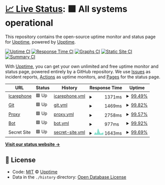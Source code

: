 # [📈 Live Status](https://status.icarephone.com): <!--live status--> **🟩 All systems operational**

This repository contains the open-source uptime monitor and status page for [Upptime](https://upptime.js.org), powered by [Upptime](https://github.com/upptime/upptime).

[![Uptime CI](https://github.com/koj-co/upptime/workflows/Uptime%20CI/badge.svg)](https://github.com/koj-co/upptime/actions?query=workflow%3A%22Uptime+CI%22)
[![Response Time CI](https://github.com/koj-co/upptime/workflows/Response%20Time%20CI/badge.svg)](https://github.com/koj-co/upptime/actions?query=workflow%3A%22Response+Time+CI%22)
[![Graphs CI](https://github.com/koj-co/upptime/workflows/Graphs%20CI/badge.svg)](https://github.com/koj-co/upptime/actions?query=workflow%3A%22Graphs+CI%22)
[![Static Site CI](https://github.com/koj-co/upptime/workflows/Static%20Site%20CI/badge.svg)](https://github.com/koj-co/upptime/actions?query=workflow%3A%22Static+Site+CI%22)
[![Summary CI](https://github.com/koj-co/upptime/workflows/Summary%20CI/badge.svg)](https://github.com/koj-co/upptime/actions?query=workflow%3A%22Summary+CI%22)

With [Upptime](https://upptime.js.org), you can get your own unlimited and free uptime monitor and status page, powered entirely by a GitHub repository. We use [Issues](https://github.com/upptime/upptime/issues) as incident reports, [Actions](https://github.com/upptime/upptime/actions) as uptime monitors, and [Pages](https://status.icarephone.com) for the status page.

<!--start: status pages-->
<!-- This summary is generated by Upptime (https://github.com/upptime/upptime) -->
<!-- Do not edit this manually, your changes will be overwritten -->
<!-- prettier-ignore -->
| URL | Status | History | Response Time | Uptime |
| --- | ------ | ------- | ------------- | ------ |
| <img alt="" src="https://favicons.githubusercontent.com/www.icarephone.com" height="13"> [Icarephone](https://www.icarephone.com) | 🟩 Up | [icarephone.yml](https://github.com/icarephone/upptime/commits/master/history/icarephone.yml) | <details><summary><img alt="Response time graph" src="./graphs/icarephone/response-time-week.png" height="20"> 1371ms</summary><br><a href="https://status.icarephone.com/history/icarephone"><img alt="Response time 1517" src="https://img.shields.io/endpoint?url=https%3A%2F%2Fraw.githubusercontent.com%2Ficarephone%2Fupptime%2Fmaster%2Fapi%2Ficarephone%2Fresponse-time.json"></a><br><a href="https://status.icarephone.com/history/icarephone"><img alt="24-hour response time 1103" src="https://img.shields.io/endpoint?url=https%3A%2F%2Fraw.githubusercontent.com%2Ficarephone%2Fupptime%2Fmaster%2Fapi%2Ficarephone%2Fresponse-time-day.json"></a><br><a href="https://status.icarephone.com/history/icarephone"><img alt="7-day response time 1371" src="https://img.shields.io/endpoint?url=https%3A%2F%2Fraw.githubusercontent.com%2Ficarephone%2Fupptime%2Fmaster%2Fapi%2Ficarephone%2Fresponse-time-week.json"></a><br><a href="https://status.icarephone.com/history/icarephone"><img alt="30-day response time 1517" src="https://img.shields.io/endpoint?url=https%3A%2F%2Fraw.githubusercontent.com%2Ficarephone%2Fupptime%2Fmaster%2Fapi%2Ficarephone%2Fresponse-time-month.json"></a><br><a href="https://status.icarephone.com/history/icarephone"><img alt="1-year response time 1517" src="https://img.shields.io/endpoint?url=https%3A%2F%2Fraw.githubusercontent.com%2Ficarephone%2Fupptime%2Fmaster%2Fapi%2Ficarephone%2Fresponse-time-year.json"></a></details> | <details><summary><a href="https://status.icarephone.com/history/icarephone">99.49%</a></summary><a href="https://status.icarephone.com/history/icarephone"><img alt="All-time uptime 99.59%" src="https://img.shields.io/endpoint?url=https%3A%2F%2Fraw.githubusercontent.com%2Ficarephone%2Fupptime%2Fmaster%2Fapi%2Ficarephone%2Fuptime.json"></a><br><a href="https://status.icarephone.com/history/icarephone"><img alt="24-hour uptime 100.00%" src="https://img.shields.io/endpoint?url=https%3A%2F%2Fraw.githubusercontent.com%2Ficarephone%2Fupptime%2Fmaster%2Fapi%2Ficarephone%2Fuptime-day.json"></a><br><a href="https://status.icarephone.com/history/icarephone"><img alt="7-day uptime 99.49%" src="https://img.shields.io/endpoint?url=https%3A%2F%2Fraw.githubusercontent.com%2Ficarephone%2Fupptime%2Fmaster%2Fapi%2Ficarephone%2Fuptime-week.json"></a><br><a href="https://status.icarephone.com/history/icarephone"><img alt="30-day uptime 99.59%" src="https://img.shields.io/endpoint?url=https%3A%2F%2Fraw.githubusercontent.com%2Ficarephone%2Fupptime%2Fmaster%2Fapi%2Ficarephone%2Fuptime-month.json"></a><br><a href="https://status.icarephone.com/history/icarephone"><img alt="1-year uptime 99.59%" src="https://img.shields.io/endpoint?url=https%3A%2F%2Fraw.githubusercontent.com%2Ficarephone%2Fupptime%2Fmaster%2Fapi%2Ficarephone%2Fuptime-year.json"></a></details>
| <img alt="" src="https://favicons.githubusercontent.com/git.icarephone.com" height="13"> [Git](https://git.icarephone.com) | 🟩 Up | [git.yml](https://github.com/icarephone/upptime/commits/master/history/git.yml) | <details><summary><img alt="Response time graph" src="./graphs/git/response-time-week.png" height="20"> 1469ms</summary><br><a href="https://status.icarephone.com/history/git"><img alt="Response time 1440" src="https://img.shields.io/endpoint?url=https%3A%2F%2Fraw.githubusercontent.com%2Ficarephone%2Fupptime%2Fmaster%2Fapi%2Fgit%2Fresponse-time.json"></a><br><a href="https://status.icarephone.com/history/git"><img alt="24-hour response time 1094" src="https://img.shields.io/endpoint?url=https%3A%2F%2Fraw.githubusercontent.com%2Ficarephone%2Fupptime%2Fmaster%2Fapi%2Fgit%2Fresponse-time-day.json"></a><br><a href="https://status.icarephone.com/history/git"><img alt="7-day response time 1469" src="https://img.shields.io/endpoint?url=https%3A%2F%2Fraw.githubusercontent.com%2Ficarephone%2Fupptime%2Fmaster%2Fapi%2Fgit%2Fresponse-time-week.json"></a><br><a href="https://status.icarephone.com/history/git"><img alt="30-day response time 1440" src="https://img.shields.io/endpoint?url=https%3A%2F%2Fraw.githubusercontent.com%2Ficarephone%2Fupptime%2Fmaster%2Fapi%2Fgit%2Fresponse-time-month.json"></a><br><a href="https://status.icarephone.com/history/git"><img alt="1-year response time 1440" src="https://img.shields.io/endpoint?url=https%3A%2F%2Fraw.githubusercontent.com%2Ficarephone%2Fupptime%2Fmaster%2Fapi%2Fgit%2Fresponse-time-year.json"></a></details> | <details><summary><a href="https://status.icarephone.com/history/git">99.82%</a></summary><a href="https://status.icarephone.com/history/git"><img alt="All-time uptime 99.59%" src="https://img.shields.io/endpoint?url=https%3A%2F%2Fraw.githubusercontent.com%2Ficarephone%2Fupptime%2Fmaster%2Fapi%2Fgit%2Fuptime.json"></a><br><a href="https://status.icarephone.com/history/git"><img alt="24-hour uptime 100.00%" src="https://img.shields.io/endpoint?url=https%3A%2F%2Fraw.githubusercontent.com%2Ficarephone%2Fupptime%2Fmaster%2Fapi%2Fgit%2Fuptime-day.json"></a><br><a href="https://status.icarephone.com/history/git"><img alt="7-day uptime 99.82%" src="https://img.shields.io/endpoint?url=https%3A%2F%2Fraw.githubusercontent.com%2Ficarephone%2Fupptime%2Fmaster%2Fapi%2Fgit%2Fuptime-week.json"></a><br><a href="https://status.icarephone.com/history/git"><img alt="30-day uptime 99.59%" src="https://img.shields.io/endpoint?url=https%3A%2F%2Fraw.githubusercontent.com%2Ficarephone%2Fupptime%2Fmaster%2Fapi%2Fgit%2Fuptime-month.json"></a><br><a href="https://status.icarephone.com/history/git"><img alt="1-year uptime 99.59%" src="https://img.shields.io/endpoint?url=https%3A%2F%2Fraw.githubusercontent.com%2Ficarephone%2Fupptime%2Fmaster%2Fapi%2Fgit%2Fuptime-year.json"></a></details>
| <img alt="" src="https://favicons.githubusercontent.com/proxy.icarephone.com" height="13"> [Proxy](https://proxy.icarephone.com) | 🟩 Up | [proxy.yml](https://github.com/icarephone/upptime/commits/master/history/proxy.yml) | <details><summary><img alt="Response time graph" src="./graphs/proxy/response-time-week.png" height="20"> 2758ms</summary><br><a href="https://status.icarephone.com/history/proxy"><img alt="Response time 3639" src="https://img.shields.io/endpoint?url=https%3A%2F%2Fraw.githubusercontent.com%2Ficarephone%2Fupptime%2Fmaster%2Fapi%2Fproxy%2Fresponse-time.json"></a><br><a href="https://status.icarephone.com/history/proxy"><img alt="24-hour response time 2517" src="https://img.shields.io/endpoint?url=https%3A%2F%2Fraw.githubusercontent.com%2Ficarephone%2Fupptime%2Fmaster%2Fapi%2Fproxy%2Fresponse-time-day.json"></a><br><a href="https://status.icarephone.com/history/proxy"><img alt="7-day response time 2758" src="https://img.shields.io/endpoint?url=https%3A%2F%2Fraw.githubusercontent.com%2Ficarephone%2Fupptime%2Fmaster%2Fapi%2Fproxy%2Fresponse-time-week.json"></a><br><a href="https://status.icarephone.com/history/proxy"><img alt="30-day response time 3639" src="https://img.shields.io/endpoint?url=https%3A%2F%2Fraw.githubusercontent.com%2Ficarephone%2Fupptime%2Fmaster%2Fapi%2Fproxy%2Fresponse-time-month.json"></a><br><a href="https://status.icarephone.com/history/proxy"><img alt="1-year response time 3639" src="https://img.shields.io/endpoint?url=https%3A%2F%2Fraw.githubusercontent.com%2Ficarephone%2Fupptime%2Fmaster%2Fapi%2Fproxy%2Fresponse-time-year.json"></a></details> | <details><summary><a href="https://status.icarephone.com/history/proxy">99.57%</a></summary><a href="https://status.icarephone.com/history/proxy"><img alt="All-time uptime 98.87%" src="https://img.shields.io/endpoint?url=https%3A%2F%2Fraw.githubusercontent.com%2Ficarephone%2Fupptime%2Fmaster%2Fapi%2Fproxy%2Fuptime.json"></a><br><a href="https://status.icarephone.com/history/proxy"><img alt="24-hour uptime 100.00%" src="https://img.shields.io/endpoint?url=https%3A%2F%2Fraw.githubusercontent.com%2Ficarephone%2Fupptime%2Fmaster%2Fapi%2Fproxy%2Fuptime-day.json"></a><br><a href="https://status.icarephone.com/history/proxy"><img alt="7-day uptime 99.57%" src="https://img.shields.io/endpoint?url=https%3A%2F%2Fraw.githubusercontent.com%2Ficarephone%2Fupptime%2Fmaster%2Fapi%2Fproxy%2Fuptime-week.json"></a><br><a href="https://status.icarephone.com/history/proxy"><img alt="30-day uptime 98.87%" src="https://img.shields.io/endpoint?url=https%3A%2F%2Fraw.githubusercontent.com%2Ficarephone%2Fupptime%2Fmaster%2Fapi%2Fproxy%2Fuptime-month.json"></a><br><a href="https://status.icarephone.com/history/proxy"><img alt="1-year uptime 98.87%" src="https://img.shields.io/endpoint?url=https%3A%2F%2Fraw.githubusercontent.com%2Ficarephone%2Fupptime%2Fmaster%2Fapi%2Fproxy%2Fuptime-year.json"></a></details>
| <img alt="" src="https://favicons.githubusercontent.com/bot.icarephone.com" height="13"> [Bot](https://bot.icarephone.com) | 🟩 Up | [bot.yml](https://github.com/icarephone/upptime/commits/master/history/bot.yml) | <details><summary><img alt="Response time graph" src="./graphs/bot/response-time-week.png" height="20"> 977ms</summary><br><a href="https://status.icarephone.com/history/bot"><img alt="Response time 1038" src="https://img.shields.io/endpoint?url=https%3A%2F%2Fraw.githubusercontent.com%2Ficarephone%2Fupptime%2Fmaster%2Fapi%2Fbot%2Fresponse-time.json"></a><br><a href="https://status.icarephone.com/history/bot"><img alt="24-hour response time 1006" src="https://img.shields.io/endpoint?url=https%3A%2F%2Fraw.githubusercontent.com%2Ficarephone%2Fupptime%2Fmaster%2Fapi%2Fbot%2Fresponse-time-day.json"></a><br><a href="https://status.icarephone.com/history/bot"><img alt="7-day response time 977" src="https://img.shields.io/endpoint?url=https%3A%2F%2Fraw.githubusercontent.com%2Ficarephone%2Fupptime%2Fmaster%2Fapi%2Fbot%2Fresponse-time-week.json"></a><br><a href="https://status.icarephone.com/history/bot"><img alt="30-day response time 1038" src="https://img.shields.io/endpoint?url=https%3A%2F%2Fraw.githubusercontent.com%2Ficarephone%2Fupptime%2Fmaster%2Fapi%2Fbot%2Fresponse-time-month.json"></a><br><a href="https://status.icarephone.com/history/bot"><img alt="1-year response time 1038" src="https://img.shields.io/endpoint?url=https%3A%2F%2Fraw.githubusercontent.com%2Ficarephone%2Fupptime%2Fmaster%2Fapi%2Fbot%2Fresponse-time-year.json"></a></details> | <details><summary><a href="https://status.icarephone.com/history/bot">99.92%</a></summary><a href="https://status.icarephone.com/history/bot"><img alt="All-time uptime 99.96%" src="https://img.shields.io/endpoint?url=https%3A%2F%2Fraw.githubusercontent.com%2Ficarephone%2Fupptime%2Fmaster%2Fapi%2Fbot%2Fuptime.json"></a><br><a href="https://status.icarephone.com/history/bot"><img alt="24-hour uptime 100.00%" src="https://img.shields.io/endpoint?url=https%3A%2F%2Fraw.githubusercontent.com%2Ficarephone%2Fupptime%2Fmaster%2Fapi%2Fbot%2Fuptime-day.json"></a><br><a href="https://status.icarephone.com/history/bot"><img alt="7-day uptime 99.92%" src="https://img.shields.io/endpoint?url=https%3A%2F%2Fraw.githubusercontent.com%2Ficarephone%2Fupptime%2Fmaster%2Fapi%2Fbot%2Fuptime-week.json"></a><br><a href="https://status.icarephone.com/history/bot"><img alt="30-day uptime 99.96%" src="https://img.shields.io/endpoint?url=https%3A%2F%2Fraw.githubusercontent.com%2Ficarephone%2Fupptime%2Fmaster%2Fapi%2Fbot%2Fuptime-month.json"></a><br><a href="https://status.icarephone.com/history/bot"><img alt="1-year uptime 99.96%" src="https://img.shields.io/endpoint?url=https%3A%2F%2Fraw.githubusercontent.com%2Ficarephone%2Fupptime%2Fmaster%2Fapi%2Fbot%2Fuptime-year.json"></a></details>
| <img alt="" src="https://favicons.githubusercontent.com/null" height="13"> Secret Site | 🟩 Up | [secret-site.yml](https://github.com/icarephone/upptime/commits/master/history/secret-site.yml) | <details><summary><img alt="Response time graph" src="./graphs/secret-site/response-time-week.png" height="20"> 1643ms</summary><br><a href="https://status.icarephone.com/history/secret-site"><img alt="Response time 1663" src="https://img.shields.io/endpoint?url=https%3A%2F%2Fraw.githubusercontent.com%2Ficarephone%2Fupptime%2Fmaster%2Fapi%2Fsecret-site%2Fresponse-time.json"></a><br><a href="https://status.icarephone.com/history/secret-site"><img alt="24-hour response time 1352" src="https://img.shields.io/endpoint?url=https%3A%2F%2Fraw.githubusercontent.com%2Ficarephone%2Fupptime%2Fmaster%2Fapi%2Fsecret-site%2Fresponse-time-day.json"></a><br><a href="https://status.icarephone.com/history/secret-site"><img alt="7-day response time 1643" src="https://img.shields.io/endpoint?url=https%3A%2F%2Fraw.githubusercontent.com%2Ficarephone%2Fupptime%2Fmaster%2Fapi%2Fsecret-site%2Fresponse-time-week.json"></a><br><a href="https://status.icarephone.com/history/secret-site"><img alt="30-day response time 1663" src="https://img.shields.io/endpoint?url=https%3A%2F%2Fraw.githubusercontent.com%2Ficarephone%2Fupptime%2Fmaster%2Fapi%2Fsecret-site%2Fresponse-time-month.json"></a><br><a href="https://status.icarephone.com/history/secret-site"><img alt="1-year response time 1663" src="https://img.shields.io/endpoint?url=https%3A%2F%2Fraw.githubusercontent.com%2Ficarephone%2Fupptime%2Fmaster%2Fapi%2Fsecret-site%2Fresponse-time-year.json"></a></details> | <details><summary><a href="https://status.icarephone.com/history/secret-site">99.69%</a></summary><a href="https://status.icarephone.com/history/secret-site"><img alt="All-time uptime 99.59%" src="https://img.shields.io/endpoint?url=https%3A%2F%2Fraw.githubusercontent.com%2Ficarephone%2Fupptime%2Fmaster%2Fapi%2Fsecret-site%2Fuptime.json"></a><br><a href="https://status.icarephone.com/history/secret-site"><img alt="24-hour uptime 100.00%" src="https://img.shields.io/endpoint?url=https%3A%2F%2Fraw.githubusercontent.com%2Ficarephone%2Fupptime%2Fmaster%2Fapi%2Fsecret-site%2Fuptime-day.json"></a><br><a href="https://status.icarephone.com/history/secret-site"><img alt="7-day uptime 99.69%" src="https://img.shields.io/endpoint?url=https%3A%2F%2Fraw.githubusercontent.com%2Ficarephone%2Fupptime%2Fmaster%2Fapi%2Fsecret-site%2Fuptime-week.json"></a><br><a href="https://status.icarephone.com/history/secret-site"><img alt="30-day uptime 99.59%" src="https://img.shields.io/endpoint?url=https%3A%2F%2Fraw.githubusercontent.com%2Ficarephone%2Fupptime%2Fmaster%2Fapi%2Fsecret-site%2Fuptime-month.json"></a><br><a href="https://status.icarephone.com/history/secret-site"><img alt="1-year uptime 99.59%" src="https://img.shields.io/endpoint?url=https%3A%2F%2Fraw.githubusercontent.com%2Ficarephone%2Fupptime%2Fmaster%2Fapi%2Fsecret-site%2Fuptime-year.json"></a></details>

<!--end: status pages-->

[**Visit our status website →**](https://status.icarephone.com)

## 📄 License

- Code: [MIT](./LICENSE) © [Upptime](https://upptime.js.org)
- Data in the `./history` directory: [Open Database License](https://opendatacommons.org/licenses/odbl/1-0/)

